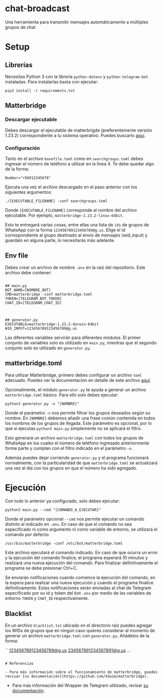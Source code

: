 # chat-broadcast

Una herramienta para transmitir mensajes automáticamente a múltiples grupos de chat

# Setup

## Librerías

Necesitas Python 3 con la librería `python-dotenv` y `python-telegram-bot` instaladas. Para instalarlas basta con ejecutar:

```
pip3 install -r requirements.txt
```

## Matterbridge

### Descargar ejecutable

Debes descargar el ejecutable de matterbrigde (preferentemente versión 1.23.2) correspondiente a tu sistema operativo. Puedes buscarlo [aquí](https://github.com/42wim/matterbridge/releases).

### Configuración

Tanto en el archivo `basefile.toml` como en `searchgroups.toml` debes ingresar el número de teléfono a utilizar en la línea 4. Te debe quedar algo de la forma:

```
Number="+56912345678"
```

Ejecuta una vez el archivo descargado en el paso anterior con los siguientes argumentos:

```
./[EXECUTABLE_FILENAME] -conf searchgroups.toml
```

Donde `[EXECUTABLE_FILENAME]` corresponde al nombre del archivo ejecutable. Por ejemplo, `matterbridge-1.23.2-linux-64bit`.

Esto te entregará varias cosas, entre ellas una lista de `ids` de grupos de WhatsApp con la forma `123456789123456789@g.us`. Elige el id correspondiente al grupo destinado al envío de mensajes (wid_input) y guardalo en alguna parte, lo necesitarás más adelante.

## Env file

Debes crear un archivo de nombre `.env` en la raíz del repositorio. Este archivo debe contener:

```

## main.py
BOT_NAME=[NOMBRE_BOT]
CMD=matterbridge -conf matterbridge.toml
TOKEN=[TELEGRAM_BOT_TOKEN]
CHAT_ID=[TELEGRAM_CHAT_ID]



## generator.py
EXECUTABLE=matterbridge-1.23.2-darwin-64bit
WID_INPUT=123456789123456789@g.us
```

Las diferentes variables servirán para diferentes módulos. El primer conjunto de variables solo es utilizado en `main.py`, mientras que el segundo conjunto solo es utilizado en `generator.py`.

## matterbridge.toml

Para utilizar Matterbridge, primero debes configurar un archivo `toml` adecuado. Puedes ver la documentación en detalle de este archivo [aquí](https://github.com/42wim/matterbridge/wiki/How-to-create-your-config).

Opcionalmente, el módulo `generator.py` te ayuda a generar un archivo `matterbridge.toml` básico. Para ello solo debes ejecutar:

```
python3 generator.py -n "[NOMBRE]"
```

Donde el parámetro `-n` nos permite filtrar los grupos deseados según su nombre. En `[NOMBRE]` debemos añadir una frase común contenida en todos los nombres de los grupos de llegada. Este parámetro es opcional, por lo que si ejecutas `python3 main.py` simplemente no se aplicará el filtro.

Esto generará un archivo `matterbridge.toml` con todos los grupos de WhatsApp en los cuales el número de teléfono ingresado anteriormente forme parte y cumplan con el filtro indicado en el parámetro `-n`.

Además puedes dejar corriendo `generator.py` y el programa funcionará normalmente, con la particularidad de que `matterbridge.toml` se actualizará una vez al día con los grupos en que el número ha sido agregado.

# Ejecución

Con todo lo anterior ya configurado, solo debes ejecutar:

```
python3 main.py --cmd "[COMANDO_A_EJECUTAR]"
```

Donde el parámetro opcional `--cmd` nos permite ejecutar un comando distinto al indicado en `.env`. En caso de que el comando no sea especificado ni como argumento ni como variable de entorno, se utilizará el comando por defecto:

```
/usr/bin/matterbridge -conf /etc/bot/matterbridge.toml
```

Este archivo ejecutará el comando indicado. En caso de que ocurra un error y la ejecución del comando finalice, el programa esperará 10 minutos y realizará una nueva ejecución del comando. Para finalizar definitivamente el programa se debe presionar Ctrl+C.

Se enviarán notificaciones cuando comience la ejecución del comando, en la espera para realizar una nueva ejecución y cuando el programa finalice definitivamente. Estas notificaciones serán enviadas al chat de Telegram especificado por su id y token del bot `.env` por medio de las variables de entorno `TOKEN` y `CHAT_ID` respectivamente.

## Blacklist

En un archivo `blacklist.txt` ubicado en el directorio raíz puedes agregar los WIDs de grupos que en ningún caso quieres considerar al momento de generar un archivo `matterbridge.toml` con `generator.py`. Añádelos de la forma:

``
123456789123456789@g.us
234567891234567891@g.us
...

```

# Referencias

- Para más información sobre el funcionamiento de matterbridge, puedes revisar [su documentación](https://github.com/42wim/matterbridge).
```

- Para más información del Wrapper de Telegram utilizado, revisar [su documentación](https://github.com/python-telegram-bot/python-telegram-bot).
